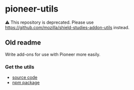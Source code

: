 # pioneer-utils

:warning: This repository is deprecated.
Please use <https://github.com/mozilla/shield-studies-addon-utils> instead.

<old-readme>

## Old readme

Write add-ons for use with Pioneer more easily.

### Get the utils

* [source code](https://github.com/mozilla/pioneer-utils)
* [npm package](https://www.npmjs.com/package/pioneer-utils)

</old-readme>
